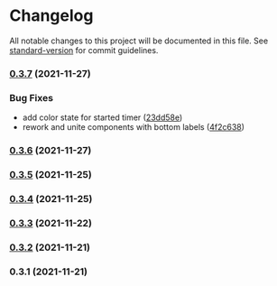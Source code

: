 # Changelog

All notable changes to this project will be documented in this file. See [standard-version](https://github.com/conventional-changelog/standard-version) for commit guidelines.

### [0.3.7](https://github.com/m0rtyn/pokoy/compare/v0.3.6...v0.3.7) (2021-11-27)


### Bug Fixes

* add color state for started timer ([23dd58e](https://github.com/m0rtyn/pokoy/commit/23dd58e0d700c625c2dc3e0848f1c40f69870935))
* rework and unite components with bottom labels ([4f2c638](https://github.com/m0rtyn/pokoy/commit/4f2c6383f200b2fc399cd150a7b363aef479ea19))

### [0.3.6](https://github.com/m0rtyn/pokoy/compare/v0.3.1...v0.3.6) (2021-11-27)

### [0.3.5](https://github.com/m0rtyn/pokoy/compare/v0.3.1...v0.3.5) (2021-11-25)

### [0.3.4](https://github.com/m0rtyn/pokoy/compare/v0.3.1...v0.3.4) (2021-11-25)

### [0.3.3](https://github.com/m0rtyn/pokoy/compare/v0.3.1...v0.3.3) (2021-11-22)

### [0.3.2](https://github.com/m0rtyn/pokoy/compare/v0.3.1...v0.3.2) (2021-11-21)

### 0.3.1 (2021-11-21)
